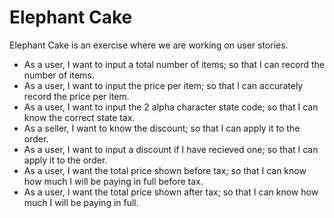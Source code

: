 # Elephant Cake

Elephant Cake is an exercise where we are working on user stories.

  - As a user, I want to input a total number of items; so that I can record the number of items.
  - As a user, I want to input the price per item; so that I can accurately record the price per item.
  - As a user, I want to input the 2 alpha character state code; so that I can know the correct state tax.
  - As a seller, I want to know the discount; so that I can apply it to the order.
  - As a user, I want to input a discount if I have recieved one; so that I can apply it to the order.
  - As a user, I want the total price shown before tax; so that I can know how much I will be paying in full before tax.
  - As a user, I want the total price shown after tax; so that I can know how much I will be paying in full.